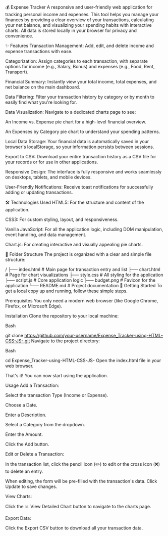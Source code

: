 💰 Expense Tracker
A responsive and user-friendly web application for tracking personal income and expenses. This tool helps you manage your finances by providing a clear overview of your transactions, calculating your net balance, and visualizing your spending habits with interactive charts. All data is stored locally in your browser for privacy and convenience.

✨ Features
Transaction Management: Add, edit, and delete income and expense transactions with ease.

Categorization: Assign categories to each transaction, with separate options for income (e.g., Salary, Bonus) and expenses (e.g., Food, Rent, Transport).

Financial Summary: Instantly view your total income, total expenses, and net balance on the main dashboard.

Data Filtering: Filter your transaction history by category or by month to easily find what you're looking for.

Data Visualization: Navigate to a dedicated charts page to see:

An Income vs. Expense pie chart for a high-level financial overview.

An Expenses by Category pie chart to understand your spending patterns.

Local Data Storage: Your financial data is automatically saved in your browser's localStorage, so your information persists between sessions.

Export to CSV: Download your entire transaction history as a CSV file for your records or for use in other applications.

Responsive Design: The interface is fully responsive and works seamlessly on desktops, tablets, and mobile devices.

User-Friendly Notifications: Receive toast notifications for successfully adding or updating transactions.

🛠️ Technologies Used
HTML5: For the structure and content of the application.

CSS3: For custom styling, layout, and responsiveness.

Vanilla JavaScript: For all the application logic, including DOM manipulation, event handling, and data management.

Chart.js: For creating interactive and visually appealing pie charts.

📂 Folder Structure
The project is organized with a clear and simple file structure:

/
├── index.html              # Main page for transaction entry and list
├── chart.html              # Page for chart visualizations
├── style.css               # All styling for the application
├── script.js               # Core application logic
├── budget.png              # Favicon for the application
└── README.md               # Project documentation
🚀 Getting Started
To get a local copy up and running, follow these simple steps.

Prerequisites
You only need a modern web browser (like Google Chrome, Firefox, or Microsoft Edge).

Installation
Clone the repository to your local machine:

Bash

git clone https://github.com/your-username/Expense_Tracker-using-HTML-CSS-JS-.git
Navigate to the project directory:

Bash

cd Expense_Tracker-using-HTML-CSS-JS-
Open the index.html file in your web browser.

That's it! You can now start using the application.

Usage
Add a Transaction:

Select the transaction Type (Income or Expense).

Choose a Date.

Enter a Description.

Select a Category from the dropdown.

Enter the Amount.

Click the Add button.

Edit or Delete a Transaction:

In the transaction list, click the pencil icon (✏️) to edit or the cross icon (❌) to delete an entry.

When editing, the form will be pre-filled with the transaction's data. Click Update to save changes.

View Charts:

Click the 📊 View Detailed Chart button to navigate to the charts page.

Export Data:

Click the Export CSV button to download all your transaction data.
